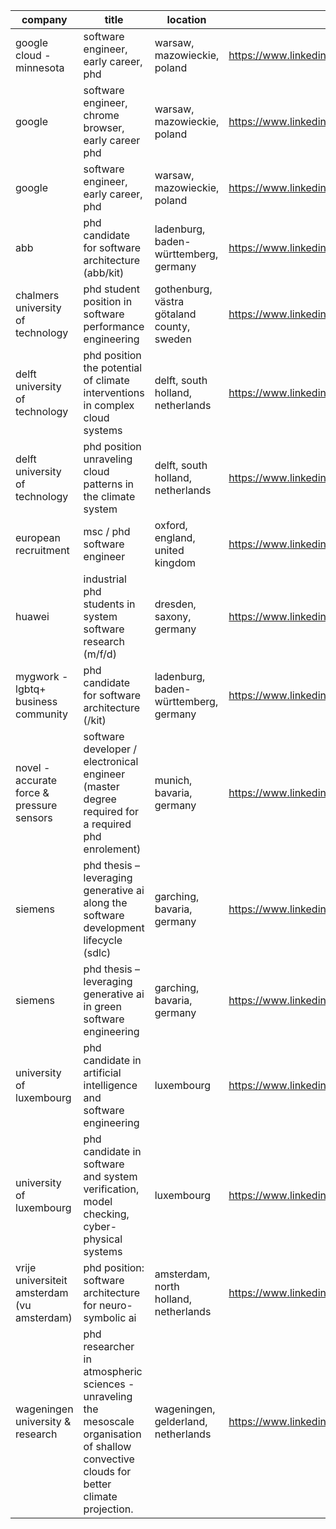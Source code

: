 |company|title|location|link|
|---|---|---|---|
|google cloud - minnesota|software engineer, early career, phd|warsaw, mazowieckie, poland|https://www.linkedin.com/jobs/view/3935069628|
|google|software engineer, chrome browser, early career phd|warsaw, mazowieckie, poland|https://www.linkedin.com/jobs/view/3883200809|
|google|software engineer, early career, phd|warsaw, mazowieckie, poland|https://www.linkedin.com/jobs/view/3872972128|
|abb|phd candidate for software architecture (abb/kit)|ladenburg, baden-württemberg, germany|https://www.linkedin.com/jobs/view/3928995987|
|chalmers university of technology|phd student position in software performance engineering|gothenburg, västra götaland county, sweden|https://www.linkedin.com/jobs/view/3920161469|
|delft university of technology|phd position the potential of climate interventions in complex cloud systems|delft, south holland, netherlands|https://www.linkedin.com/jobs/view/3943103286|
|delft university of technology|phd position unraveling cloud patterns in the climate system|delft, south holland, netherlands|https://www.linkedin.com/jobs/view/3928180982|
|european recruitment|msc / phd software engineer|oxford, england, united kingdom|https://www.linkedin.com/jobs/view/3921890981|
|huawei|industrial phd students in system software research (m/f/d)|dresden, saxony, germany|https://www.linkedin.com/jobs/view/3664562551|
|mygwork - lgbtq+ business community|phd candidate for software architecture (/kit)|ladenburg, baden-württemberg, germany|https://www.linkedin.com/jobs/view/3923670255|
|novel - accurate force & pressure sensors|software developer / electronical engineer  (master degree required for a required phd enrolement)|munich, bavaria, germany|https://www.linkedin.com/jobs/view/3812329057|
|siemens|phd thesis – leveraging generative ai along the software development lifecycle (sdlc)|garching, bavaria, germany|https://www.linkedin.com/jobs/view/3939076818|
|siemens|phd thesis – leveraging generative ai in green software engineering|garching, bavaria, germany|https://www.linkedin.com/jobs/view/3939077760|
|university of luxembourg|phd candidate in artificial intelligence and software engineering|luxembourg|https://www.linkedin.com/jobs/view/3825028827|
|university of luxembourg|phd candidate in software and system verification, model checking, cyber-physical systems|luxembourg|https://www.linkedin.com/jobs/view/3892890325|
|vrije universiteit amsterdam (vu amsterdam)|phd position: software architecture for neuro-symbolic ai|amsterdam, north holland, netherlands|https://www.linkedin.com/jobs/view/3924267342|
|wageningen university & research|phd researcher in atmospheric sciences - unraveling the mesoscale organisation of shallow convective clouds for better climate projection.|wageningen, gelderland, netherlands|https://www.linkedin.com/jobs/view/3921667274|